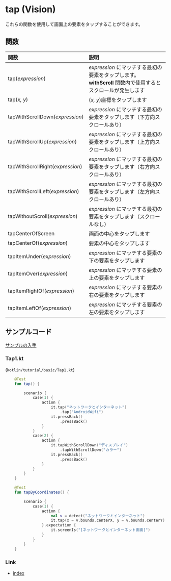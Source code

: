 # tap (Vision)

これらの関数を使用して画面上の要素をタップすることができます。

## 関数

| 関数                               | 説明                                                                  |
|:---------------------------------|:--------------------------------------------------------------------|
| tap(_expression_)                | _expression_ にマッチする最初の要素をタップします。**withScroll** 関数内で使用するとスクロールが発生します |
| tap(_x, y_)                      | (_x, y_)座標をタップします                                                   |
| tapWithScrollDown(_expression_)  | _expression_ にマッチする最初の要素をタップします（下方向スクロールあり）                         |
| tapWithScrollUp(_expression_)    | _expression_ にマッチする最初の要素をタップします（上方向スクロールあり）                         |
| tapWithScrollRight(_expression_) | _expression_ にマッチする最初の要素をタップします（右方向スクロールあり）                         |
| tapWithScrollLeft(_expression_)  | _expression_ にマッチする最初の要素をタップします（左方向スクロールあり）                         |
| tapWithoutScroll(_expression_)   | _expression_ にマッチする最初の要素をタップします（スクロールなし）                            |
| tapCenterOfScreen                | 画面の中心をタップします                                                        |
| tapCenterOf(_expression_)        | 要素の中心をタップします                                                        |
| tapItemUnder(_expression_)       | _expression_ にマッチする要素の下の要素をタップします                                   |
| tapItemOver(_expression_)        | _expression_ にマッチする要素の上の要素をタップします                                   |
| tapItemRightOf(_expression_)     | _expression_ にマッチする要素の右の要素をタップします                                   |
| tapItemLeftOf(_expression_)      | _expression_ にマッチする要素の左の要素をタップします                                   |

## サンプルコード

[サンプルの入手](../../../getting_samples_ja.md)

### Tap1.kt

(`kotlin/tutorial/basic/Tap1.kt`)

```kotlin
    @Test
    fun tap() {

        scenario {
            case(1) {
                action {
                    it.tap("ネットワークとインターネット")
                        .tap("AndroidWifi")
                    it.pressBack()
                        .pressBack()
                }
            }
            case(2) {
                action {
                    it.tapWithScrollDown("ディスプレイ")
                        .tapWithScrollDown("カラー")
                    it.pressBack()
                        .pressBack()
                }
            }
        }
    }

    @Test
    fun tapByCoordinates() {

        scenario {
            case(1) {
                action {
                    val v = detect("ネットワークとインターネット")
                    it.tap(x = v.bounds.centerX, y = v.bounds.centerY)
                }.expectation {
                    it.screenIs("[ネットワークとインターネット画面]")
                }
            }
        }
    }
```

### Link

- [index](../../../../index_ja.md)
